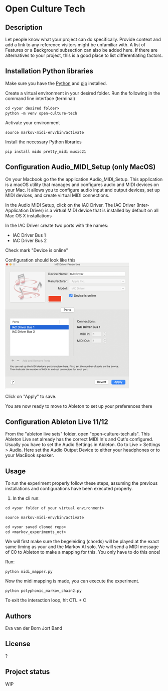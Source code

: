 # Open Culture Tech

## Description
Let people know what your project can do specifically. Provide context and add a link to any reference visitors might be unfamiliar with. A list of Features or a Background subsection can also be added here. If there are alternatives to your project, this is a good place to list differentiating factors.

## Installation Python libraries
Make sure you have the [Python](https://www.python.org/downloads/) and [pip](https://pypi.org/project/pip/) installed. 

Create a virtual environment in your desired folder. Run the following in the command line interface (terminal)

```
cd <your desired folder>
python -m venv open-culture-tech
```

Activate your environment
```
source markov-midi-env/bin/activate
```

Install the necessary Python libraries
```
pip install mido pretty_midi music21
```

## Configuration Audio_MIDI_Setup (only MacOS)
On your Macbook go the the application Audio_MIDI_Setup. This application is a macOS utility that manages and configures audio and MIDI devices on your Mac. It allows you to configure audio input and output devices, set up MIDI devices, and create virtual MIDI connections.

In the Audio MIDI Setup, click on the IAC Driver. The IAC Driver (Inter-Application Driver) is a virtual MIDI device that is installed by default on all Mac OS X installations

In the IAC Driver create two ports with the names: 
- IAC Driver Bus 1
- IAC Driver Bus 2

Check mark "Device is online" 

Configuration should look like this <br>
<img alt="Configuration IAC driver" src="./images/iac-driver-setup.png" height="400"
/>

Click on "Apply" to save.

You are now ready to move to Ableton to set up your preferences there

## Configuration Ableton Live 11/12

From the "ableton live sets" folder, open "open-culture-tech.als". This Ableton Live set already has the correct MIDI In's and Out's configured. Usually you have to set the Audio Settings in Ableton. Go to Live > Settings > Audio. Here set the Audio Output Device to either your headphones or to your MacBook speaker.

## Usage
To run the experiment properly follow these steps, assuming the previous installations and configurations have been executed properly.  

1. In the cli run:

```
cd <your folder of your virtual environment>
```

```
source markov-midi-env/bin/activate
```

```
cd <your saved cloned repo>
cd <markov_experiments_oct>
```

We will first make sure the begeleiding (chords) will be played at the exact same timing as your and the Markov AI solo. We will send a MIDI message of C0 to Ableton to make a mapping for this. You only have to do this once! 

Run:

```
python midi_mapper.py
```

Now the midi mapping is made, you can execute the experiment. 

```
python polyphonic_markov_chain2.py
```

To exit the interaction loop, hit CTL + C

## Authors 
Eva van der Born
Jort Band

## License
?

## Project status
WIP